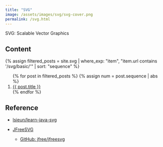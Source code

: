```yaml
---
title: "SVG"
image: /assets/images/svg/svg-cover.png
permalink: /svg.html
---
```


SVG: Scalable Vector Graphics

## Content

{%
assign filtered_posts = site.svg |
where_exp: "item", "item.url contains '/svg/basic/'" |
sort: "sequence"
%}
<ol>
    {% for post in filtered_posts %}
    {% assign num = post.sequence | abs %}
    <li>
        <a href="{{ post.url }}">{{ post.title }}</a>
    </li>
    {% endfor %}
</ol>

## Reference

- [lsieun/learn-java-svg](https://github.com/lsieun/learn-java-svg)

- [JFreeSVG](https://www.jfree.org/jfreesvg/)
    - [GitHub: jfree/jfreesvg](https://github.com/jfree/jfreesvg)
